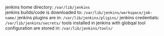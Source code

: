 jenkins home directory: ```/var/lib/jenkins```  
jenkins builds/code is downloaded to: ```/var/lib/jenkins/workspace/job-name/```
jenkins plugins are in: ```/var/lib/jenkins/pligins/```
jenkins credentials: ```/var/lib/jenkins/secrets/```
tools installed in jenkins with globqal tool configuration are stored in: ```/var/lib/jenkins/tools/```

